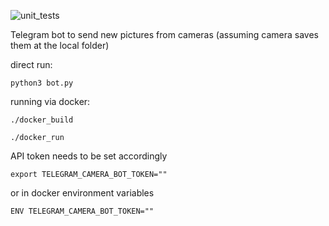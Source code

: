![unit_tests](https://github.com/alexb-dev/telegram-dawsoncamera-bot/workflows/unit_tests/badge.svg)

Telegram bot to send new pictures from cameras (assuming camera saves them at the local folder)

direct run:  

````python3 bot.py````

running via docker: 

```./docker_build```

```./docker_run```


API token needs to be set accordingly 

```export TELEGRAM_CAMERA_BOT_TOKEN=""``` 

or in docker environment variables  

```ENV TELEGRAM_CAMERA_BOT_TOKEN=""```

